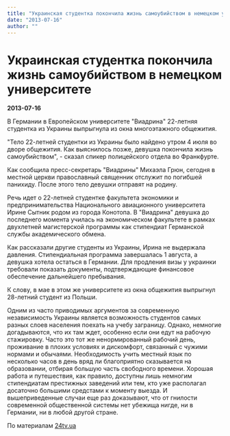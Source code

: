 ```yaml
---
title: "Украинская студентка покончила жизнь самоубийством в немецком университете"
date: "2013-07-16"
author: ""
---
```


# Украинская студентка покончила жизнь самоубийством в немецком университете

**2013-07-16** 

В Германии в Европейском университете "Виадрина" 22-летняя студентка из Украины выпрыгнула из окна многоэтажного общежития.

 "Тело 22-летней студентки из Украины было найдено утром 4 июля во дворе общежития. Как выяснилось позже, девушка покончила жизнь самоубийством", - сказал спикер полицейского отдела во Франкфурте.

Как сообщила пресс-секретарь "Виадрины" Михаэла Грюн, сегодня в местной церкви православный священник отслужит по погибшей панихиду. После этого тело девушки отправят на родину.

Речь идет о 22-летней студентке факультета экономики и предпринимательства Национального авиационного университета Ирине Сытник родом из города Конотопа. В "Виадрина" девушка до последнего момента училась на экономическом факультете в рамках двухлетней магистерской программы как стипендиат Германской службы академического обмена.

Как рассказали другие студенты из Украины, Ирина не выдержала давления. Стипендиальная программа завершалась 1 августа, а девушка хотела остаться в Германии. Для продления визы у украинки требовали показать документы, подтверждающие финансовое обеспечение дальнейшего пребывания.

К слову, в мае в этом же университете из окна общежития выпрыгнул 28-летний студент из Польши.

Одним из часто приводимых аргументов за современную независимость Украины является возможность студентов самых разных слоев населения поехать на учебу заграницу. Однако, немногие догадываются, что их там ждет, особенно если они едут на рабочую стажировку. Часто это тот же ненормированный рабочий день, проживание в плохих условиях и дискомфорт, связанный с чужими нормами и обычаями. Необходимость учить местный язык по несколько часов в день вряд ли благоприятно сказывается на образовании, отбирая большую часть свободного времени. Хорошая работа и путешествия, как правило, доступны лишь немногим стипендиатам престижных заведений или тем, кто уже располагал досаточно большими средстами к моменту выезда. И вышеприведенные случаи еще раз доказывают, что от гнилости современной общественной системы нет убежища нигде, ни в Германии, ни в любой другой стране.

По материалам [24tv.ua ](http://24tv.ua/home/showSingleNews.do?ukrainskaya_studentka_pokonchila_zhizn_samoubiystvom_v_nemetskom_universitete&ukrayinska_studentka_pokinchila_zhittya_samogubstvom_u_nimetskomu_universiteti&objectId=353238&lang=ru)